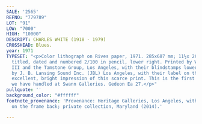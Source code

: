 ```yaml
---
SALE: '2565'
REFNO: "779789"
LOT: "91"
LOW: "7000"
HIGH: "10000"
DESCRIPT: CHARLES WHITE (1918 - 1979)
CROSSHEAD: Blues.
year: 1971
TYPESET: "<p>Color lithograph on Rives paper, 1971. 285x687 mm; 11½x 26¾ inches. Signed,
  titled, dated and numbered 2/100 in pencil, lower right. Printed by William Law
  III and the Tamstone Group, Los Angeles, with their blindstamps lower right. Commissioned
  by J. B. Lansing Sound Inc. (JBL) Los Angeles, with their label on the frame back.<br><br>An
  excellent, bright impression of this scarce print. This is the first impression
  we have handled at Swann Galleries. Gedeon Ea 27.</p>"
pullquote: ''
background_color: "#ffffff"
footnote_provenance: 'Provenance: Heritage Galleries, Los Angeles, with their label
  on the frame back; private collection, Maryland (2014).'

---
```

